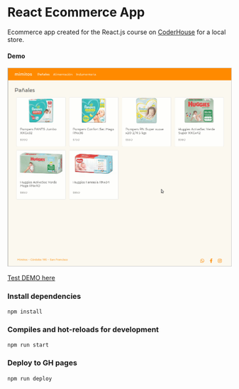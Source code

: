 # React Ecommerce App

Ecommerce app created for the React.js course on [CoderHouse](https://www.coderhouse.com) for a local store.

#### Demo

<img src="docs/demo.gif" style="border: 1px solid #ccc;">

[Test DEMO here](https://pabratte.github.io/reactjs-ecommerce/)


### Install dependencies

```
npm install
```

### Compiles and hot-reloads for development

```
npm run start
```

### Deploy to GH pages

```
npm run deploy
```
